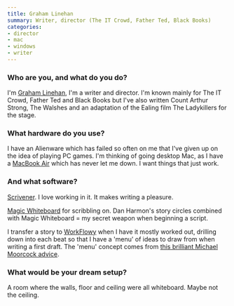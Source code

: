 ```yaml
---
title: Graham Linehan
summary: Writer, director (The IT Crowd, Father Ted, Black Books)
categories:
- director
- mac
- windows
- writer
---
```


### Who are you, and what do you do?

I'm [Graham Linehan](https://about.me/glinner "Graham's website."), I'm a writer and director. I'm known mainly for The IT Crowd, Father Ted and Black Books but I've also written Count Arthur Strong, The Walshes and an adaptation of the Ealing film The Ladykillers for the stage. 

### What hardware do you use?

I have an Alienware which has failed so often on me that I've given up on the idea of playing PC games. I'm thinking of going desktop Mac, as I have a [MacBook Air][macbook-air] which has never let me down. I want things that just work.

### And what software?

[Scrivener][]. I love working in it. It makes writing a pleasure. 

[Magic Whiteboard][magic-whiteboard] for scribbling on. Dan Harmon's story circles combined with Magic Whiteboard = my secret weapon when beginning a script.

I transfer a story to [WorkFlowy][] when I have it mostly worked out, drilling down into each beat so that I have a 'menu' of ideas to draw from when writing a first draft. The 'menu' concept comes from [this brilliant Michael Moorcock advice](http://www.wetasphalt.com/content/how-write-book-three-days-lessons-michael-moorcock "An article about Michael Moorcock and writing a book.").

### What would be your dream setup?

A room where the walls, floor and ceiling were all whiteboard. Maybe not the ceiling.

[macbook-air]: https://www.apple.com/macbook-air/ "A very thin laptop."
[magic-whiteboard]: https://www.amazon.com/Magic-Whiteboard-Feet-Erase-Sheets/dp/B005MQPL3S "Rolled sheets of whiteboard paper."
[scrivener]: http://literatureandlatte.com/scrivener.php "A Mac text editor aimed at writers."
[workflowy]: https://workflowy.com/ "A task/to-do service."
